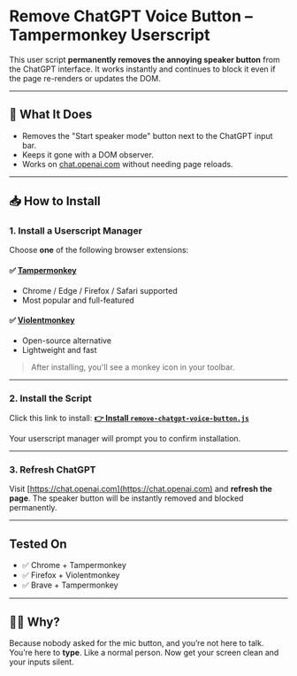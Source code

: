 # Remove ChatGPT Voice Button – Tampermonkey Userscript

This user script **permanently removes the annoying speaker button** from the ChatGPT interface. It works instantly and continues to block it even if the page re-renders or updates the DOM.

---

## 🔧 What It Does

* Removes the "Start speaker mode" button next to the ChatGPT input bar.
* Keeps it gone with a DOM observer.
* Works on [chat.openai.com](https://chat.openai.com) without needing page reloads.

---

## 📥 How to Install

### 1. Install a Userscript Manager

Choose **one** of the following browser extensions:

#### ✅ [Tampermonkey](https://www.tampermonkey.net/)

* Chrome / Edge / Firefox / Safari supported
* Most popular and full-featured

#### ✅ [Violentmonkey](https://violentmonkey.github.io/)

* Open-source alternative
* Lightweight and fast

> After installing, you'll see a monkey icon in your toolbar.

---

### 2. Install the Script

Click this link to install:
**[👉 Install `remove-chatgpt-voice-button.js`](https://raw.githubusercontent.com/hypersad/chatgpt-enhancer/refs/heads/main/remove-chatgpt-voice-button.js)**

Your userscript manager will prompt you to confirm installation.

---

### 3. Refresh ChatGPT

Visit [https://chat.openai.com](https://chat.openai.com) and **refresh the page**. The speaker button will be instantly removed and blocked permanently.

---

## Tested On

* ✅ Chrome + Tampermonkey
* ✅ Firefox + Violentmonkey
* ✅ Brave + Tampermonkey

---

## 🙅‍♂️ Why?

Because nobody asked for the mic button, and you’re not here to talk.
You’re here to **type**. Like a normal person.
Now get your screen clean and your inputs silent.

